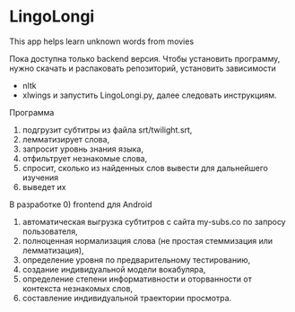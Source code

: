 # LingoLongi
This app helps learn unknown words from movies

Пока доступна только backend версия.
Чтобы установить программу, нужно скачать и распаковать репозиторий, установить зависимости
- nltk
- xlwings
и запустить LingoLongi.py, далее следовать инструкциям.

Программа
1) подгрузит субтитры из файла srt/twilight.srt,
2) лемматизирует слова,
3) запросит уровнь знания языка,
4) отфильтрует незнакомые слова,
5) спросит, сколько из найденных слов вывести для дальнейшего изучения
6) выведет их

В разработке
0) frontend для Android
1) автоматическая выгрузка субтитров с сайта my-subs.co по запросу пользователя,
2) полноценная нормализация слова (не простая стеммизация или лемматизация),
3) определение уровня по предварительному тестированию,
4) создание индивидуальной модели вокабуляра,
5) определение степени информативности и оторванности от контекста незнакомых слов,
6) составление индивидуальной траектории просмотра.
